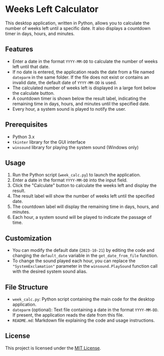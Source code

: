 # Weeks Left Calculator

This desktop application, written in Python, allows you to calculate the number of weeks left until a specific date. It also displays a countdown timer in days, hours, and minutes.

## Features

- Enter a date in the format `YYYY-MM-DD` to calculate the number of weeks left until that date.
- If no date is entered, the application reads the date from a file named `dateparm` in the same folder. If the file does not exist or contains an invalid date, the default date of `YYYY-MM-DD` is used.
- The calculated number of weeks left is displayed in a large font below the calculate button.
- A countdown timer is shown below the result label, indicating the remaining time in days, hours, and minutes until the specified date.
- Every hour, a system sound is played to notify the user.

## Prerequisites

- Python 3.x
- `tkinter` library for the GUI interface
- `winsound` library for playing the system sound (Windows only)

## Usage

1. Run the Python script (`week_calc.py`) to launch the application.
2. Enter a date in the format `YYYY-MM-DD` into the input field.
3. Click the "Calculate" button to calculate the weeks left and display the result.
4. The result label will show the number of weeks left until the specified date.
5. The countdown label will display the remaining time in days, hours, and minutes.
6. Each hour, a system sound will be played to indicate the passage of time.

## Customization

- You can modify the default date (`2023-10-21`) by editing the code and changing the `default_date` variable in the `get_date_from_file` function.
- To change the sound played each hour, you can replace the `"SystemExclamation"` parameter in the `winsound.PlaySound` function call with the desired system sound alias.

## File Structure

- `week_calc.py`: Python script containing the main code for the desktop application.
- `dateparm` (optional): Text file containing a date in the format `YYYY-MM-DD`. If present, the application reads the date from this file.
- `README.md`: Markdown file explaining the code and usage instructions.

## License

This project is licensed under the [MIT License](LICENSE).
